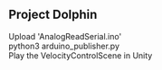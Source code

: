 ## Project Dolphin 

Upload 'AnalogReadSerial.ino' <br>
python3 arduino_publisher.py <br>
Play the VelocityControlScene in Unity <br>
